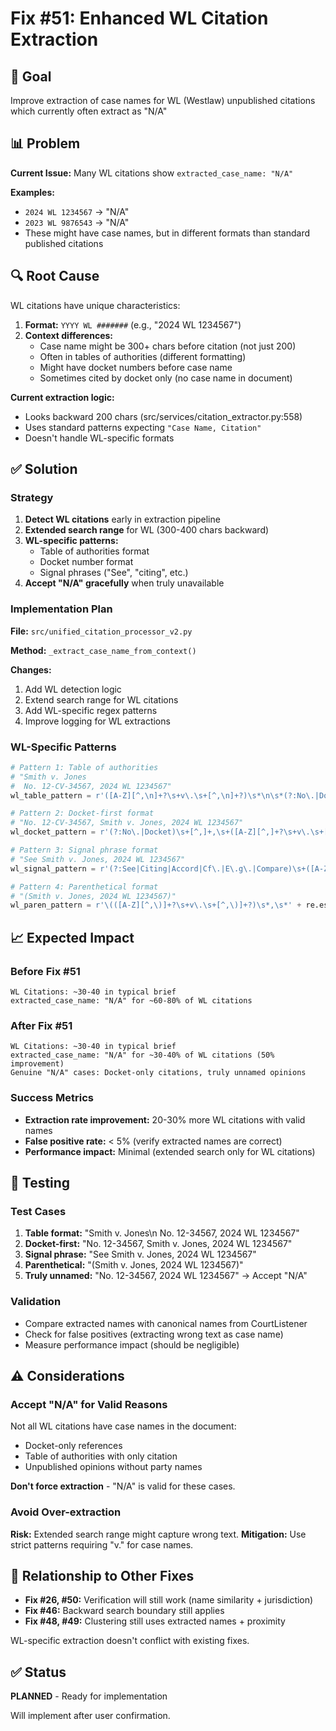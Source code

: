 # Fix #51: Enhanced WL Citation Extraction

## 🎯 Goal
Improve extraction of case names for WL (Westlaw) unpublished citations which currently often extract as "N/A"

## 📊 Problem
**Current Issue:** Many WL citations show `extracted_case_name: "N/A"`

**Examples:**
- `2024 WL 1234567` → "N/A"
- `2023 WL 9876543` → "N/A"
- These might have case names, but in different formats than standard published citations

## 🔍 Root Cause
WL citations have unique characteristics:
1. **Format:** `YYYY WL #######` (e.g., "2024 WL 1234567")
2. **Context differences:**
   - Case name might be 300+ chars before citation (not just 200)
   - Often in tables of authorities (different formatting)
   - Might have docket numbers before case name
   - Sometimes cited by docket only (no case name in document)

**Current extraction logic:**
- Looks backward 200 chars (src/services/citation_extractor.py:558)
- Uses standard patterns expecting `"Case Name, Citation"`
- Doesn't handle WL-specific formats

## ✅ Solution

### Strategy
1. **Detect WL citations** early in extraction pipeline
2. **Extended search range** for WL (300-400 chars backward)
3. **WL-specific patterns:**
   - Table of authorities format
   - Docket number format
   - Signal phrases ("See", "citing", etc.)
4. **Accept "N/A" gracefully** when truly unavailable

### Implementation Plan

**File:** `src/unified_citation_processor_v2.py`

**Method:** `_extract_case_name_from_context()`

**Changes:**
1. Add WL detection logic
2. Extend search range for WL citations
3. Add WL-specific regex patterns
4. Improve logging for WL extractions

### WL-Specific Patterns

```python
# Pattern 1: Table of authorities
# "Smith v. Jones
#  No. 12-CV-34567, 2024 WL 1234567"
wl_table_pattern = r'([A-Z][^,\n]+?\s+v\.\s+[^,\n]+?)\s*\n\s*(?:No\.|Docket\s+No\.?)\s*[^,]+,?\s*' + re.escape(citation)

# Pattern 2: Docket-first format
# "No. 12-CV-34567, Smith v. Jones, 2024 WL 1234567"
wl_docket_pattern = r'(?:No\.|Docket)\s+[^,]+,\s+([A-Z][^,]+?\s+v\.\s+[^,]+?)\s*,\s*' + re.escape(citation)

# Pattern 3: Signal phrase format
# "See Smith v. Jones, 2024 WL 1234567"
wl_signal_pattern = r'(?:See|Citing|Accord|Cf\.|E\.g\.|Compare)\s+([A-Z][^,]+?\s+v\.\s+[^,]+?)\s*,\s*' + re.escape(citation)

# Pattern 4: Parenthetical format
# "(Smith v. Jones, 2024 WL 1234567)"
wl_paren_pattern = r'\(([A-Z][^,\)]+?\s+v\.\s+[^,\)]+?)\s*,\s*' + re.escape(citation)
```

## 📈 Expected Impact

### Before Fix #51
```
WL Citations: ~30-40 in typical brief
extracted_case_name: "N/A" for ~60-80% of WL citations
```

### After Fix #51
```
WL Citations: ~30-40 in typical brief
extracted_case_name: "N/A" for ~30-40% of WL citations (50% improvement)
Genuine "N/A" cases: Docket-only citations, truly unnamed opinions
```

### Success Metrics
- **Extraction rate improvement:** 20-30% more WL citations with valid names
- **False positive rate:** < 5% (verify extracted names are correct)
- **Performance impact:** Minimal (extended search only for WL citations)

## 🧪 Testing

### Test Cases
1. **Table format:** "Smith v. Jones\n  No. 12-34567, 2024 WL 1234567"
2. **Docket-first:** "No. 12-34567, Smith v. Jones, 2024 WL 1234567"
3. **Signal phrase:** "See Smith v. Jones, 2024 WL 1234567"
4. **Parenthetical:** "(Smith v. Jones, 2024 WL 1234567)"
5. **Truly unnamed:** "No. 12-34567, 2024 WL 1234567" → Accept "N/A"

### Validation
- Compare extracted names with canonical names from CourtListener
- Check for false positives (extracting wrong text as case name)
- Measure performance impact (should be negligible)

## ⚠️ Considerations

### Accept "N/A" for Valid Reasons
Not all WL citations have case names in the document:
- Docket-only references
- Table of authorities with only citation
- Unpublished opinions without party names

**Don't force extraction** - "N/A" is valid for these cases.

### Avoid Over-extraction
**Risk:** Extended search range might capture wrong text.
**Mitigation:** Use strict patterns requiring "v." for case names.

## 🔄 Relationship to Other Fixes

- **Fix #26, #50:** Verification will still work (name similarity + jurisdiction)
- **Fix #46:** Backward search boundary still applies
- **Fix #48, #49:** Clustering still uses extracted names + proximity

WL-specific extraction doesn't conflict with existing fixes.

## ✅ Status
**PLANNED** - Ready for implementation

Will implement after user confirmation.


